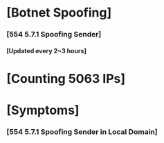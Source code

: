 # [Botnet Spoofing]
### [554 5.7.1 Spoofing Sender]
#### [Updated every 2~3 hours]

# [Counting 5063 IPs]

# [Symptoms] 
###   [554 5.7.1 Spoofing Sender in Local Domain]
